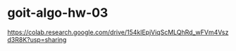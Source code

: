 # goit-algo-hw-03

https://colab.research.google.com/drive/154klEpjViqScMLQhRd_wFVm4Vszd3R8K?usp=sharing
